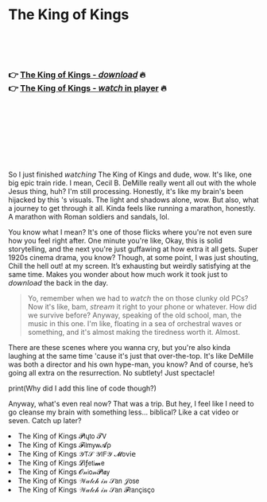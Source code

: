 <h1>The King of Kings</h1>

<br><br><br>

<h3>👉 <a href="https://Rogers-contoviwas1970.github.io/ididdedznq/">The King of Kings - 𝘥𝘰𝘸𝘯𝘭𝘰𝘢𝘥</a> 🔥<br>
👉 <a href="https://Rogers-contoviwas1970.github.io/ididdedznq/">The King of Kings - 𝘸𝘢𝘵𝘤𝘩 in player</a> 🔥
</h3>



<br><br><br><br><br><br><br>


So I just finished 𝘸𝘢𝘵𝘤𝘩𝘪𝘯𝘨 The King of Kings and dude, wow. It's like, one big epic train ride. I mean, Cecil B. DeMille really went all out with the whole Jesus thing, huh? I'm still processing. Honestly, it's like my brain's been hijacked by this  's visuals. The light and shadows alone, wow. But also, what a journey to get through it all. Kinda feels like running a marathon, honestly. A marathon with Roman soldiers and sandals, lol.

You know what I mean? It's one of those flicks where you're not even sure how you feel right after. One minute you're like, Okay, this is solid storytelling, and the next you're just guffawing at how extra it all gets. Super 1920s cinema drama, you know? Though, at some point, I was just shouting, Chill the hell out! at my screen. It’s exhausting but weirdly satisfying at the same time. Makes you wonder about how much work it took just to 𝘥𝘰𝘸𝘯𝘭𝘰𝘢𝘥 the   back in the day. 

>Yo, remember when we had to 𝘸𝘢𝘵𝘤𝘩 the   on those clunky old PCs? Now it's like, bam, 𝘴𝘵𝘳𝘦𝘢𝘮 it right to your phone or whatever. How did we survive before? Anyway, speaking of the old school, man, the music in this one. I'm like, floating in a sea of orchestral waves or something, and it's almost making the tiredness worth it. Almost.

There are these scenes where you wanna cry, but you're also kinda laughing at the same time 'cause it's just that over-the-top. It's like DeMille was both a director and his own hype-man, you know? And of course, he’s going all extra on the resurrection. No subtlety! Just spectacle!

print(Why did I add this line of code though?)

Anyway, what's even real now? That   was a trip. But hey, I feel like I need to go cleanse my brain with something less... biblical? Like a cat video or seven. Catch up later?

<li>The King of Kings 𝓟𝗅ų𝗍𝗈 𝓣𝖵</li>
<li>The King of Kings 𝓕𝗂𝗅𝗆𝗒𝗐𝓐ρ</li>
<li>The King of Kings 𝒴𝖳𝒮 𝒴𝖨𝖥𝒴 𝓜𝗈ν𝗂𝖾</li>
<li>The King of Kings 𝓛𝗂ƒ𝖾𝗍𝗂𝓶𝖾</li>
<li>The King of Kings 𝓞𝓃𝗂𝗈𝓃𝓟𝗅𝖆𝗒</li>
<li>The King of Kings 𝒲𝒶𝓉𝒸𝒽 𝒾𝓃 𝒮𝖺𝗇 𝒥𝗈𝗌𝖾</li>
<li>The King of Kings 𝒲𝒶𝓉𝒸𝒽 𝒾𝓃 𝒮𝖺𝗇 𝓕𝗋𝖺𝗇ç𝗂𝗌ç𝗈</li>
